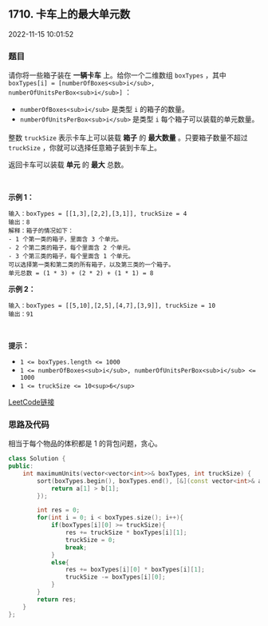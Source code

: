 ## 1710. 卡车上的最大单元数

2022-11-15 10:01:52

### 题目

请你将一些箱子装在 **一辆卡车** 上。给你一个二维数组 ``boxTypes`` ，其中 ``boxTypes[i] = [numberOfBoxes<sub>i</sub>, numberOfUnitsPerBox<sub>i</sub>]`` ：


- ``numberOfBoxes<sub>i</sub>`` 是类型 ``i`` 的箱子的数量。
- ``numberOfUnitsPerBox<sub>i</sub>``<sub> </sub>是类型 ``i`` 每个箱子可以装载的单元数量。


整数 ``truckSize`` 表示卡车上可以装载 **箱子** 的 **最大数量** 。只要箱子数量不超过 ``truckSize`` ，你就可以选择任意箱子装到卡车上。

返回卡车可以装载 **单元** 的 **最大** 总数。

 

**示例 1：**

```
输入：boxTypes = [[1,3],[2,2],[3,1]], truckSize = 4
输出：8
解释：箱子的情况如下：
- 1 个第一类的箱子，里面含 3 个单元。
- 2 个第二类的箱子，每个里面含 2 个单元。
- 3 个第三类的箱子，每个里面含 1 个单元。
可以选择第一类和第二类的所有箱子，以及第三类的一个箱子。
单元总数 = (1 * 3) + (2 * 2) + (1 * 1) = 8
```

**示例 2：**

```
输入：boxTypes = [[5,10],[2,5],[4,7],[3,9]], truckSize = 10
输出：91
```

 

**提示：**


- ``1 <= boxTypes.length <= 1000``
- ``1 <= numberOfBoxes<sub>i</sub>, numberOfUnitsPerBox<sub>i</sub> <= 1000``
- ``1 <= truckSize <= 10<sup>6</sup>``



[LeetCode链接](https://leetcode-cn.com/problems/maximum-units-on-a-truck/)

### 思路及代码

相当于每个物品的体积都是 1 的背包问题，贪心。

```cpp
class Solution {
public:
    int maximumUnits(vector<vector<int>>& boxTypes, int truckSize) {
        sort(boxTypes.begin(), boxTypes.end(), [&](const vector<int>& a, const vector<int>& b){
            return a[1] > b[1];
        });

        int res = 0;
        for(int i = 0; i < boxTypes.size(); i++){
            if(boxTypes[i][0] >= truckSize){
                res += truckSize * boxTypes[i][1];
                truckSize = 0;
                break;
            }
            else{
                res += boxTypes[i][0] * boxTypes[i][1];
                truckSize -= boxTypes[i][0];
            }
        }
        return res;
    }
};
```